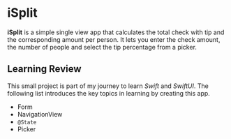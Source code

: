 # iSplit

**iSplit** is a simple single view app that calculates the total check with tip and the corresponding amount per person.
It lets you enter the check amount, the number of people and select the tip percentage from a picker.

## Learning Review

This small project is part of my journey to learn *Swift* and *SwiftUI*. The following list introduces the key topics in learning by creating this app.

- Form
- NavigationView
- `@State`
- Picker
